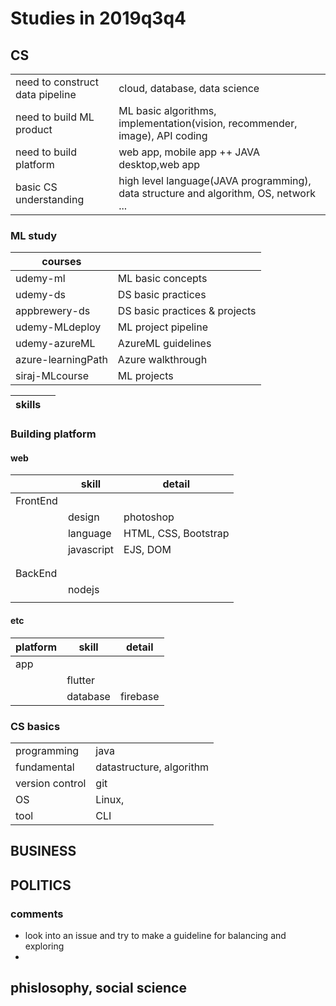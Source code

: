 # Studies in 2019q3q4

## CS
 |                                 |                                                                                      |
 | ------------------------------- | ------------------------------------------------------------------------------------ |
 | need to construct data pipeline | cloud, database, data science                                                        |
 | need to build ML product        | ML basic algorithms, implementation(vision, recommender, image), API coding          |
 | need to build platform          | web app, mobile app ++ JAVA desktop,web app                                          |
 | basic CS understanding          | high level language(JAVA programming), data structure and algorithm, OS, network ... |

### ML study
| courses            |                              |
| ------------------ | ---------------------------- |
| udemy-ml           | ML basic concepts            |
| udemy-ds           | DS basic practices           |
| appbrewery-ds      | DS basic practices & projects |
| udemy-MLdeploy     | ML project pipeline          |
| udemy-azureML      | AzureML guidelines           |
| azure-learningPath | Azure walkthrough            |
| siraj-MLcourse     | ML projects                  |

| skills |     |
| ------ | --- |


### Building platform
#### web
|          | skill      | detail               |
| -------- | ---------- | -------------------- |
| FrontEnd |            |                      |
|          | design     | photoshop            |
|          | language   | HTML, CSS, Bootstrap |
|          | javascript | EJS, DOM             |
|          |            |                      |
|          |            |                      |
| BackEnd  |            |                      |
|          | nodejs     |                      |
|          |            |                      |

#### etc
| platform | skill    | detail   |
| -------- | -------- | -------- |
| app      |          |          |
|          | flutter  |          |
|          | database | firebase |


### CS basics
|                 |                          |
| --------------- | ------------------------ |
| programming     | java                     |
| fundamental     | datastructure, algorithm |
| version control | git                      |
| OS              | Linux,                   |
| tool            | CLI                      |



## BUSINESS


## POLITICS


### comments
- look into an issue and try to make a guideline for balancing and exploring
-  


## phislosophy, social science

 